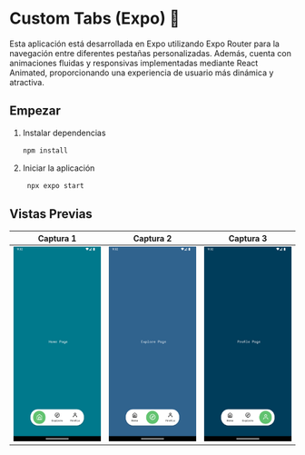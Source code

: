 # Custom Tabs (Expo) 🤖

Esta aplicación está desarrollada en Expo utilizando Expo Router para la navegación entre diferentes pestañas personalizadas. Además, cuenta con animaciones fluidas y responsivas implementadas mediante React Animated, proporcionando una experiencia de usuario más dinámica y atractiva.

## Empezar

1. Instalar dependencias

   ```bash
   npm install
   ```

2. Iniciar la aplicación

   ```bash
    npx expo start
   ```

## Vistas Previas

| Captura 1 | Captura 2 | Captura 3 |
|-----------|-----------|-----------|
| ![](./assets/images/Screenshot_1.png) | ![](./assets/images/Screenshot_2.png) | ![](./assets/images/Screenshot_3.png) |